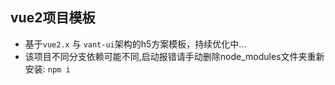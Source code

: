## vue2项目模板

- 基于`vue2.x` 与 `vant-ui`架构的h5方案模板，持续优化中...
- 该项目不同分支依赖可能不同,启动报错请手动删除node_modules文件夹重新安装: `npm i` 